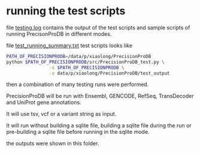 # running the test scripts

file [testing.log](testing.log) contains the output of the test scripts and sample scripts of running PrecisonProDB in different modes.

file [test_running_summary.txt](test_running_summary.txt)
test scripts looks like

```bash
PATH_OF_PRECISIONPRODB=/data/p/xiaolong/PrecisionProDB
python $PATH_OF_PRECISIONPRODB/src/PrecisionProDB_test.py \
                -s $PATH_OF_PRECISIONPRODB \
                -o data/p/xiaolong/PrecisionProDB/test_output
```

then a combination of many testing runs were performed.

PrecisionProDB will be run with Ensembl, GENCODE, RefSeq, TransDecoder and UniProt gene annotations. 

It will use tsv, vcf or a variant string as input. 

It will run without building a sqlite file, building a sqlite file during the run or pre-building a sqlite file before running in the sqlite mode.

the outputs were shown in this folder.